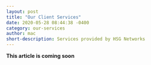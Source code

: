 ```yaml
---
layout: post
title: "Our Client Services"
date: 2020-05-28 08:44:38 -0400
category: our-services
author: mac
short-description: Services provided by HSG Networks
---
```


**This article is coming soon**

